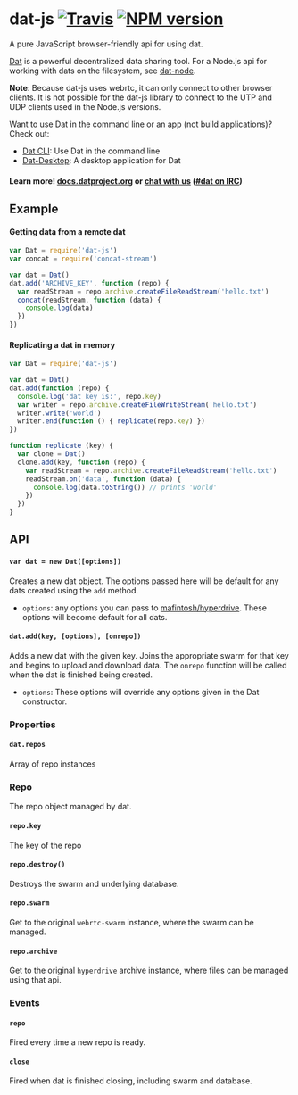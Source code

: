 # dat-js [![Travis](https://api.travis-ci.org/datproject/dat-js.svg)](https://travis-ci.org/datproject/dat-js)  [![NPM version](https://img.shields.io/npm/v/dat-js.svg?style=flat-square)](https://npmjs.org/package/dat)

A pure JavaScript browser-friendly api for using dat.

[Dat](http://datproject.org) is a powerful decentralized data sharing tool. For a Node.js api for working with dats on the filesystem, see [dat-node](http://github.com/datproject/dat-node).

**Note**: Because dat-js uses webrtc, it can only connect to other browser clients. It is not possible for the dat-js library to connect to the UTP and UDP clients used in the Node.js versions.

Want to use Dat in the command line or an app (not build applications)? Check out:

* [Dat CLI](https://github.com/datproject/dat): Use Dat in the command line
* [Dat-Desktop](https://github.com/datproject/dat-desktop): A desktop application for Dat

#### Learn more! [docs.datproject.org](http://docs.datproject.org/) or [chat with us](https://gitter.im/datproject/discussions) ([#dat on IRC](http://webchat.freenode.net/?channels=dat))

## Example

#### Getting data from a remote dat

```js
var Dat = require('dat-js')
var concat = require('concat-stream')

var dat = Dat()
dat.add('ARCHIVE_KEY', function (repo) {
  var readStream = repo.archive.createFileReadStream('hello.txt')
  concat(readStream, function (data) {
    console.log(data)
  })
})
```

#### Replicating a dat in memory

```js
var Dat = require('dat-js')

var dat = Dat()
dat.add(function (repo) {
  console.log('dat key is:', repo.key)
  var writer = repo.archive.createFileWriteStream('hello.txt')
  writer.write('world')
  writer.end(function () { replicate(repo.key) })
})

function replicate (key) {
  var clone = Dat()
  clone.add(key, function (repo) {
    var readStream = repo.archive.createFileReadStream('hello.txt')
    readStream.on('data', function (data) {
      console.log(data.toString()) // prints 'world'
    })
  })
}
```

## API

#### `var dat = new Dat([options])`

Creates a new dat object. The options passed here will be default for any dats created using the `add` method.

 * `options`: any options you can pass to [mafintosh/hyperdrive](https://github.com/mafintosh/hyperdrive). These options will become default for all dats.

#### `dat.add(key, [options], [onrepo])`

Adds a new dat with the given key. Joins the appropriate swarm for that key and begins to upload and download data. The `onrepo` function will be called when the dat is finished being created.

 * `options`: These options will override any options given in the Dat constructor.

### Properties

#### `dat.repos`

Array of repo instances

### Repo

The repo object managed by dat.

#### `repo.key`

The key of the repo

#### `repo.destroy()`

Destroys the swarm and underlying database.

#### `repo.swarm`

Get to the original `webrtc-swarm` instance, where the swarm can be managed.

#### `repo.archive`

Get to the original `hyperdrive` archive instance, where files can be managed using that api.

### Events

#### `repo`

Fired every time a new repo is ready.

#### `close`

Fired when dat is finished closing, including swarm and database.
